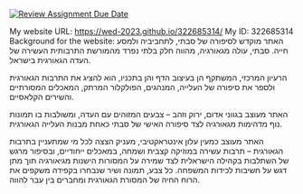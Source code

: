 [![Review Assignment Due Date](https://classroom.github.com/assets/deadline-readme-button-22041afd0340ce965d47ae6ef1cefeee28c7c493a6346c4f15d667ab976d596c.svg)](https://classroom.github.com/a/89IMDEJr)

My website URL: https://wed-2023.github.io/322685314/
My ID: 322685314
Background for the website:
האתר מוקדש לסיפורה של סבתי, לתחביביה ולמסע חייה. סבתי, עולה מגאורגיה, מהווה חלק בלתי נפרד מהמורשת התרבותית העשירה של העדה הגאורגית בישראל.

הרעיון המרכזי, המשתקף הן בעיצוב הדף והן בתכניו, הוא להציג את התרבות הגאורגית ולספר את סיפורה של העלייה, המנהגים, הפולקלור המרתק, המאכלים המסורתיים והשירים הקלאסיים.

האתר מעוצב בגווני אדום, ירוק וזהב – צבעים המזוהים עם העדה, ומשולבות בו תמונות נוף מדהימות מגאורגיה לצד סיפורה האישי של סבתי כאחת מבנות העלייה הגאורגית.

האתר מעוצב כמעין עלון אינטראקטיבי, מעניק הצצה לכל מי שמתעניין בתרבות הגאורגית – תרבות עשירה במוזיקה קצבית ושמחה, במאכלים ייחודיים, ובסיפור מרגש של השתלבות בקהילה הישראלית לצד שמירה על המסורות הישנות מגיאורגיה תוך מתן דגש על חשיבות לכידות המשפחה. כל צבע, תמונה ושיר שנבחרו בקפידה משקפים את הרוח החיה של המסורת הגאורגית ומחברים בין עבר להווה.
